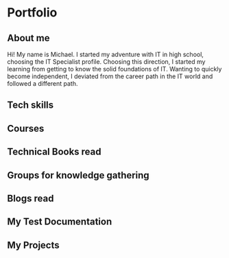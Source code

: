 # Portfolio



## About me
Hi!
My name is Michael. I started my adventure with IT in high school, choosing the IT Specialist profile.
Choosing this direction, I started my learning from getting to know the solid foundations of IT. Wanting to quickly become independent, I deviated from the career path in the IT world and followed a different path.



## Tech skills

## Courses 

## Technical Books read

## Groups for knowledge gathering

## Blogs read


## My Test Documentation

## My Projects
